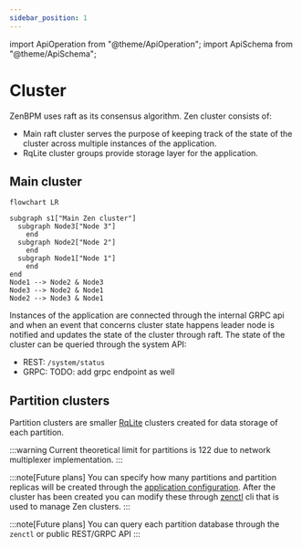 ```yaml
---
sidebar_position: 1
---
```

import ApiOperation from "@theme/ApiOperation";
import ApiSchema from "@theme/ApiSchema";


# Cluster
ZenBPM uses raft as its consensus algorithm. Zen cluster consists of:
- Main raft cluster serves the purpose of keeping track of the state of the cluster across multiple instances of the application. 
- RqLite cluster groups provide storage layer for the application.

## Main cluster

```mermaid
flowchart LR

subgraph s1["Main Zen cluster"]
  subgraph Node3["Node 3"]
    end
  subgraph Node2["Node 2"]
    end
  subgraph Node1["Node 1"]
    end
end
Node1 --> Node2 & Node3
Node3 --> Node2 & Node1
Node2 --> Node3 & Node1
```
Instances of the application are connected through the internal GRPC api and when an event that concerns cluster state happens leader node is notified and updates the state of the cluster through raft.
The state of the cluster can be queried through the system API:

 - REST: `/system/status`
 - GRPC: TODO: add grpc endpoint as well

## Partition clusters
Partition clusters are smaller [RqLite](https://rqlite.io/) clusters created for data storage of each partition.

:::warning
Current theoretical limit for partitions is 122 due to network multiplexer implementation.
:::

:::note[Future plans]
You can specify how many partitions and partition replicas will be created through the [application configuration](/reference/configuration). After the cluster has been created you can modify these through [zenctl](/reference/zenctl) cli that is used to manage Zen clusters.
:::

:::note[Future plans]
You can query each partition database through the `zenctl` or public REST/GRPC API
:::

